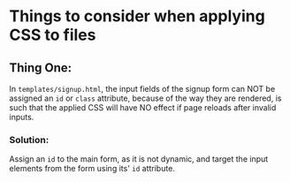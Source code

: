 
# Things to consider when applying CSS to files


## Thing One:

In `templates/signup.html`, the input fields of the signup form can NOT be assigned
an `id` or `class` attribute, because of the way they are rendered, is such that the 
applied CSS will have NO effect if page reloads after invalid inputs.
### Solution: 
Assign an `id` to the main form, as it is not dynamic, and target the input elements from
the form using its' `id` attribute.